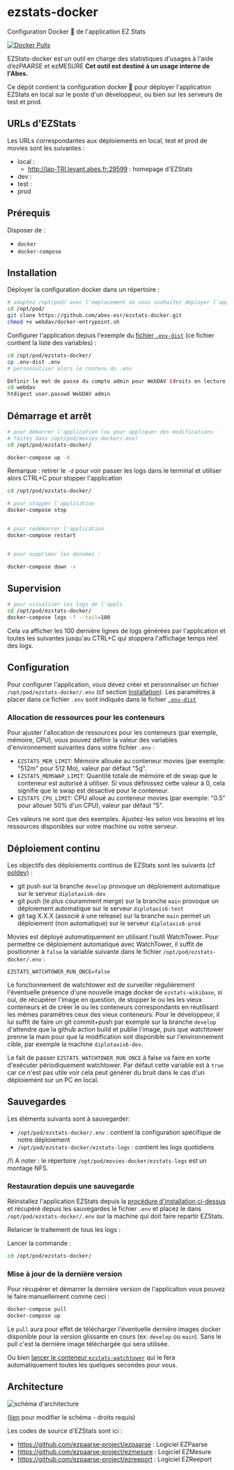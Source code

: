 # ezstats-docker
Configuration Docker 🐋 de l'application EZ Stats




[![Docker Pulls](https://img.shields.io/docker/pulls/abesesr/ezstats.svg)](https://hub.docker.com/r/abesesr/ezstats/)

EZStats-docker est un outil en charge des statistiques d'usages à l'aide d’ezPAARSE et ezMESURE __Cet outil est destiné à un usage interne de l'Abes.__

Ce dépôt contient la configuration docker 🐳 pour déployer l'application EZStats en local sur le poste d'un développeur, ou bien sur les serveurs de test et prod.

## URLs d'EZStats

Les URLs correspondantes aux déploiements en local, test et prod de movies sont les suivantes :

- local :
    - http://lap-TRI.levant.abes.fr:29599 : homepage d'EZStats
- dev : 
- test :
- prod

## Prérequis

Disposer de :
- ``docker``
- ``docker-compose``

## Installation

Déployer la configuration docker dans un répertoire :
```bash
# adaptez /opt/pod/ avec l'emplacement où vous souhaitez déployer l'application
cd /opt/pod/
git clone https://github.com/abes-esr/ezstats-docker.git
chmod +x webdav/docker-entrypoint.sh
```

Configurer l'application depuis l'exemple du [fichier ``.env-dist``](./.env-dist) (ce fichier contient la liste des variables) :
```bash
cd /opt/pod/ezstats-docker/
cp .env-dist .env
# personnaliser alors le contenu du .env

Définir le mot de passe du compte admin pour WebDAV (droits en lecture et écriture):
cd webdav
htdigest user.passwd WebDAV admin
```

## Démarrage et arrêt

```bash
# pour démarrer l'application (ou pour appliquer des modifications 
# faites dans /opt/pod/movies-docker/.env)
cd /opt/pod/ezstats-docker/

docker-compose up -d
```

Remarque : retirer le ``-d`` pour voir passer les logs dans le terminal et utiliser alors CTRL+C pour stopper l'application

```bash
cd /opt/pod/ezstats-docker/

# pour stopper l'application
docker-compose stop


# pour redémarrer l'application
docker-compose restart


# pour supprimer les données :

docker-compose down -v 

```

## Supervision

```bash
# pour visualiser les logs de l'appli
cd /opt/pod/ezstats-docker/
docker-compose logs -f --tail=100
```

Cela va afficher les 100 dernière lignes de logs générées par l'application et toutes les suivantes jusqu'au CTRL+C qui stoppera l'affichage temps réel des logs.


## Configuration

Pour configurer l'application, vous devez créer et personnaliser un fichier ``/opt/pod/ezstats-docker/.env`` (cf section [Installation](#installation)). Les paramètres à placer dans ce fichier ``.env`` sont indiqués dans le fichier [``.env-dist``](https://github.com/abes-esr/ezstats-docker/blob/develop/.env-dist)

### Allocation de ressources pour les conteneurs

Pour ajuster l'allocation de ressources pour les conteneurs (par exemple, mémoire, CPU), vous pouvez définir la valeur des variables d'environnement suivantes dans votre fichier ``.env`` :

- `EZSTATS_MEM_LIMIT`: Mémoire allouée au conteneur movies (par exemple: "512m" pour 512 Mo), valeur par défaut "5g".
- `EZSTATS_MEMSWAP_LIMIT`: Quantité totale de mémoire et de swap que le conteneur est autorisé à utiliser. Si vous définissez cette valeur à 0, cela signifie que le swap est désactivé pour le conteneur.
- `EZSTATS_CPU_LIMIT`: CPU alloué au conteneur movies (par exemple: "0.5" pour allouer 50% d'un CPU), valeur par défaut "5".

Ces valeurs ne sont que des exemples. Ajustez-les selon vos besoins et les ressources disponibles sur votre machine ou votre serveur.

## Déploiement continu

Les objectifs des déploiements continus de EZStats sont les suivants (cf [poldev](https://github.com/abes-esr/abes-politique-developpement/blob/main/01-Gestion%20du%20code%20source.md#utilisation-des-branches)) :
- git push sur la branche ``develop`` provoque un déploiement automatique sur le serveur ``diplotaxis6-dev``
- git push (le plus couramment merge) sur la branche ``main`` provoque un déploiement automatique sur le serveur ``diplotaxis6-test``
- git tag X.X.X (associé à une release) sur la branche ``main`` permet un déploiement (non automatique) sur le serveur ``diplotaxis6-prod``

Movies est déployé automatiquement en utilisant l'outil WatchTower. Pour permettre ce déploiement automatique avec WatchTower, il suffit de positionner à ``false`` la variable suivante dans le fichier ``/opt/pod/ezstats-docker/.env`` :
```env
EZSTATS_WATCHTOWER_RUN_ONCE=false
```

Le fonctionnement de watchtower est de surveiller régulièrement l'éventuelle présence d'une nouvelle image docker de ``ezstats-wikibase``, si oui, de récupérer l'image en question, de stopper le ou les les vieux conteneurs et de créer le ou les conteneurs correspondants en réutilisant les mêmes paramètres ceux des vieux conteneurs. Pour le développeur, il lui suffit de faire un git commit+push par exemple sur la branche ``develop`` d'attendre que la github action build et publie l'image, puis que watchtower prenne la main pour que la modification soit disponible sur l'environnement cible, par exemple la machine ``diplotaxis6-dev``.

Le fait de passer ``EZSTATS_WATCHTOWER_RUN_ONCE`` à false va faire en sorte d'exécuter périodiquement watchtower. Par défaut cette variable est à ``true`` car ce n'est pas utile voir cela peut générer du bruit dans le cas d'un déploiement sur un PC en local.

## Sauvegardes

Les éléments suivants sont à sauvegarder:
- ``/opt/pod/ezstats-docker/.env`` : contient la configuration spécifique de notre déploiement
- ``/opt/pod/ezstats-docker/ezstats-logs`` : contient les logs quotidiens

/!\ A noter : le répertoire ``/opt/pod/movies-docker/ezstats-logs`` est un montage NFS.

### Restauration depuis une sauvegarde

Réinstallez l'application EZStats depuis la [procédure d'installation ci-dessus](#installation) et récupéré depuis les sauvegardes le fichier ``.env`` et placez le dans ``/opt/pod/ezstats-docker/.env`` sur la machine qui doit faire repartir EZStats.

Relancer le traitement de tous les logs :

Lancer la commande :
```bash
cd /opt/pod/ezstats-docker/
```

### Mise à jour de la dernière version

Pour récupérer et démarrer la dernière version de l'application vous pouvez le faire manuellement comme ceci :
```bash
docker-compose pull
docker-compose up
```
Le ``pull`` aura pour effet de télécharger l'éventuelle dernière images docker disponible pour la version glissante en cours (ex: ``develop`` ou ``main``). Sans le pull c'est la dernière image téléchargée qui sera utilisée.

Ou bien [lancer le conteneur ``ezstats-watchtower``](https://github.com/abes-esr/ezstats-docker/blob/develop/README.md#d%C3%A9ploiement-continu) qui le fera automatiquement toutes les quelques secondes pour vous.

## Architecture

<img alt="schéma d'architecture" src="https://docs.google.com/drawings/d/e/2PACX-1vR4EXYWBmah6Jeh1FJWdL_sVCiwUjtShgdIc0Uaa64bmpRFgH0wJGjQJhezEYRhzxGJYs0rVV_-5Qvv/pub?w=1135&h=564">

([lien](https://docs.google.com/drawings/d/1ixoo9xEQD0p1jGV9T_CraN0o7vDaFLlZz2QjQSRJBhU/edit) pour modifier le schéma - droits requis)

Les codes de source d'EZStats sont ici :
- https://github.com/ezpaarse-project/ezpaarse : Logiciel EZPaarse
- https://github.com/ezpaarse-project/ezmesure : Logiciel EZMesure
- https://github.com/ezpaarse-project/ezreeport : Logiciel EZReeport
